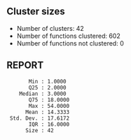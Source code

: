## Cluster sizes
* Number of clusters: 42
* Number of functions clustered: 602
* Number of functions not clustered: 0

## REPORT
```
       Min : 1.0000
       Q25 : 2.0000
    Median : 3.0000
       Q75 : 18.0000
       Max : 54.0000
      Mean : 14.3333
 Std. Dev. : 17.6172
       IQR : 16.0000
      Size : 42
```